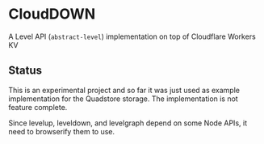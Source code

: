 # CloudDOWN

A Level API (`abstract-level`) implementation on top of Cloudflare Workers KV

## Status

This is an experimental project and so far it was just used as example implementation for the Quadstore storage. The implementation is not feature complete.

Since levelup, leveldown, and levelgraph depend on some Node APIs, it need to browserify them to use.

